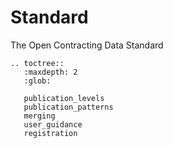 # Standard

The Open Contracting Data Standard

```eval_rst
.. toctree::
   :maxdepth: 2
   :glob:

   publication_levels
   publication_patterns
   merging
   user_guidance
   registration

```
